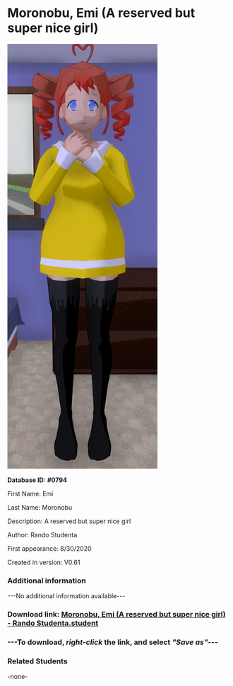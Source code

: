 # Moronobu, Emi (A reserved but super nice girl)

<img src="../../Files/Images/Moronobu, Emi (A reserved but super nice girl).png" title="Moronobu, Emi (A reserved but super nice girl) - Rando Studenta">

**Database ID: #0794**

First Name: Emi

Last Name: Moronobu

Description: A reserved but super nice girl

Author: Rando Studenta

First appearance: 8/30/2020

Created in version: V0.61

### Additional information

---No additional information available---

### Download link: <a href="https://raw.githubusercontent.com/Arbiter1223/Daigaku-Gurashi-Custom-Students/master/Files/Student%20Files/Moronobu%2C%20Emi%20(A%20reserved%20but%20super%20nice%20girl)%20-%20Rando%20Studenta.student">Moronobu, Emi (A reserved but super nice girl) - Rando Studenta.student</a>

### ---**To download, _right-click_ the link, and select _"Save as"_**---

### Related Students

-none-
